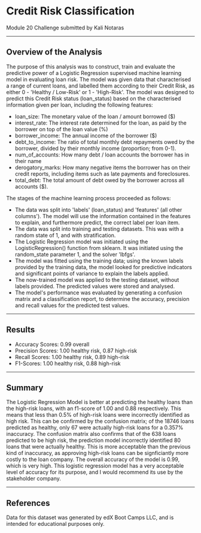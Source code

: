 # Credit Risk Classification
Module 20 Challenge submitted by Kali Notaras

-------------------
## Overview of the Analysis
The purpose of this analysis was to construct, train and evaluate the predictive power of a Logistic Regression supervised machine learning model in evaluating loan risk. The model was given data that characterised a range of current loans, and labelled them according to their Credit Risk, as either 0 - 'Healthy / Low-Risk' or 1 - 'High-Risk'. The model was designed to predict this Credit Risk status (loan_status) based on the characterised information given per loan, including the following features:

 - loan_size: The monetary value of the loan / amount borrowed ($)
 - interest_rate: The interest rate determined for the loan, as paid by the borrower on top of the loan value (%)
 - borrower_income: The annual income of the borrower ($)
 - debt_to_income: The ratio of total monthly debt repayments owed by the borrower, divided by their monthly income (proportion; from 0-1).
 - num_of_accounts: How many debt / loan accounts the borrower has in their name
 - derogatory_marks: How many negative items the borrower has on their credit reports, including items such as late payments and foreclosures.
 - total_debt: The total amount of debt owed by the borrower across all accounts ($).

The stages of the machine learning process proceeded as follows:
 - The data was split into 'labels' (loan_status) and 'features' (all other columns'). The model will use the information contained in the features to explain, and furthermore predict, the correct label per loan item.
 - The data was split into training and testing datasets. This was with a random state of 1, and with stratification.
 - The Logistic Regression model was initiated using the LogisticRegression() function from sklearn. It was initiated using the random_state parameter 1, and the solver 'lbfgs'.
 - The model was fitted using the training data; using the known labels provided by the training data, the model looked for predictive indicators and significant points of variance to explain the labels applied.
 - The now-trained model was applied to the testing dataset, without labels provided. The predicted values were stored and analysed.
 - The model's performance was evaluated by generating a confusion matrix and a classification report, to determine the accuracy, precision and recall values for the predicted test values.

-------------------------
## Results
 - Accuracy Scores: 0.99 overall
 - Precision Scores: 1.00 healthy risk, 0.87 high-risk
 - Recall Scores: 1.00 healthy risk, 0.89 high-risk
 - F1-Scores: 1.00 healthy risk, 0.88 high-risk

--------------------------
## Summary
The Logistic Regression Model is better at predicting the healthy loans than the high-risk loans, with an f1-score of 1.00 and 0.88 respectively. This means that less than 0.5% of high-risk loans were incorrectly identified as high risk. This can be confirmed by the confusion matrix; of the 18746 loans predicted as healthy, only 67 were actually high-risk loans for a 0.357% inaccuracy. The confusion matrix also confirms that of the 638 loans predicted to be high risk, the prediction model incorrectly identified 80 loans that were actually healthy. This is more acceptable than the previous kind of inaccuracy, as approving high-risk loans can be signficiantly more costly to the loan company. The overall accuracy of the model is 0.99, which is very high. This logistic regression model has a very acceptable level of accuracy for its purpose, and I would recommend its use by the stakeholder company.

-----------------------------
## References
Data for this dataset was generated by edX Boot Camps LLC, and is intended for educational purposes only.
